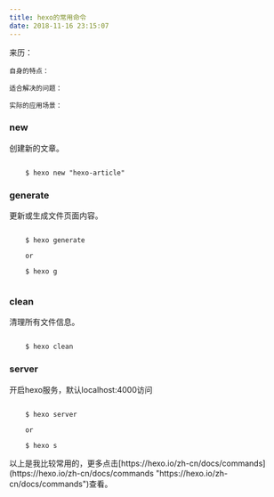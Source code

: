 ```yaml
---
title: hexo的常用命令
date: 2018-11-16 23:15:07
---
```


<div class="tip">
	来历：
				
	自身的特点：
		
	适合解决的问题：
		
	实际的应用场景：
		
</div>

### new ###

创建新的文章。	

```

	$ hexo new "hexo-article"

```

### generate ###

更新或生成文件页面内容。

```

	$ hexo generate

	or

	$ hexo g


```

### clean ###

清理所有文件信息。

```

	$ hexo clean

```

### server ###

开启hexo服务，默认localhost:4000访问

```

	$ hexo server

	or

	$ hexo s

```

<div class="tip">
	以上是我比较常用的，更多点击[https://hexo.io/zh-cn/docs/commands](https://hexo.io/zh-cn/docs/commands "https://hexo.io/zh-cn/docs/commands")查看。
</div>